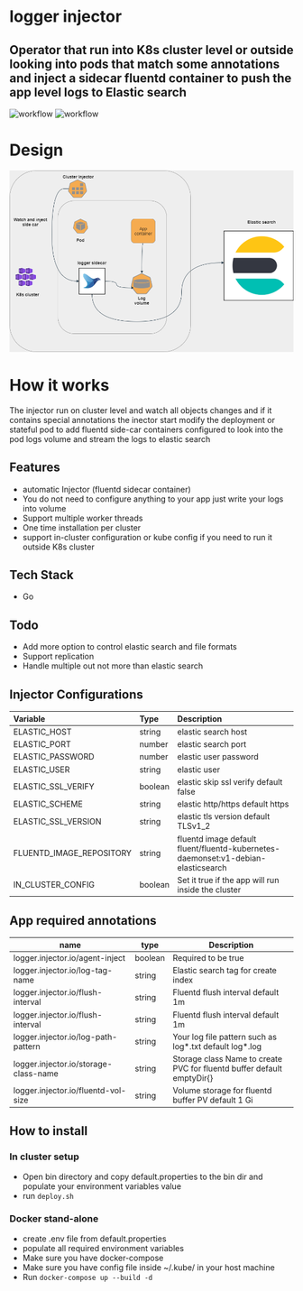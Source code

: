 # logger injector
## Operator that run into K8s cluster level or outside  looking into pods that match some annotations and inject a sidecar fluentd container to push the app level logs to Elastic search

![workflow](https://github.com/ragoob/logger-injector/actions/workflows/github-actions-lint.yml/badge.svg)
![workflow](https://github.com/ragoob/logger-injector/actions/workflows/github-actions-build.yml/badge.svg)


# Design 
[![N|Solid](https://raw.githubusercontent.com/ragoob/logger-injector/main/Injector.png)](#)

# How it works
  The injector run on cluster level and watch all objects changes and if it contains special annotations the inector start modify the deployment or stateful 
  pod to add fluentd side-car containers configured to look into the pod logs volume and stream the logs to elastic search 
  
## Features

- automatic Injector (fluentd sidecar container)
- You do not need to configure anything to your app just write your logs into volume
- Support multiple worker threads
- One time installation per cluster
- support in-cluster configuration or kube config if you need to run it outside K8s cluster
## Tech Stack
- Go

## Todo
- Add more option to control elastic search and file formats
- Support replication
- Handle multiple out not more than elastic search  



## Injector Configurations
  | Variable       | Type         |Description| 
| :------------- |:-------------| :-----|
| ELASTIC_HOST   | string       | elastic search host 
| ELASTIC_PORT    | number        |  elastic search port  
| ELASTIC_PASSWORD    | number        |    elastic user password
| ELASTIC_USER    | string        |     elastic user   |
| ELASTIC_SSL_VERIFY    | boolean       |    elastic skip ssl verify  default false |
| ELASTIC_SCHEME    | string       |    elastic http/https  default https  |
| ELASTIC_SSL_VERSION    |string       |    elastic tls version  default TLSv1_2 |
| FLUENTD_IMAGE_REPOSITORY    |string       |  fluentd image default fluent/fluentd-kubernetes-daemonset:v1-debian-elasticsearch |
| IN_CLUSTER_CONFIG    |boolean       |  Set it true if the app will run inside the cluster  |

## App required annotations 
| name | type | Description |
| --------------- | --------------- | --------------- |
| logger.injector.io/agent-inject | boolean  | Required to be true |
| logger.injector.io/log-tag-name | string | Elastic search tag for create index |
| logger.injector.io/flush-interval | string | Fluentd flush interval default 1m |
| logger.injector.io/flush-interval | string | Fluentd flush interval default 1m |
| logger.injector.io/log-path-pattern | string | Your log file pattern such as log*.txt default log*.log |
| logger.injector.io/storage-class-name | string | Storage class Name to create PVC for fluentd buffer default emptyDir{} |
| logger.injector.io/fluentd-vol-size | string | Volume storage for fluentd buffer PV default 1 Gi |

## How to install
 ### In cluster setup
- Open bin directory and copy default.properties to the bin dir and populate your environment variables value
- run ``` deploy.sh ```
### Docker stand-alone
- create .env file from default.properties
- populate all required environment variables
- Make sure you have docker-compose 
- Make sure you have config file inside ~/.kube/ in your host machine
- Run ``` docker-compose up --build -d ```
